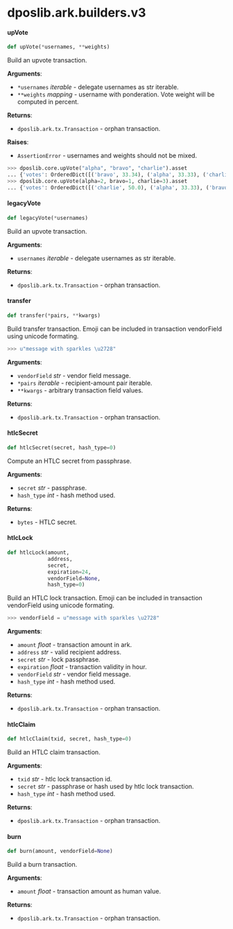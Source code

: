 <a id="dposlib.ark.builders.v3"></a>

# dposlib.ark.builders.v3

<a id="dposlib.ark.builders.v3.upVote"></a>

#### upVote

```python
def upVote(*usernames, **weights)
```

Build an upvote transaction.

**Arguments**:

- `*usernames` _iterable_ - delegate usernames as str iterable.
- `**weights` _mapping_ - username with ponderation. Vote weight will be
  computed in percent.
  

**Returns**:

- `dposlib.ark.tx.Transaction` - orphan transaction.
  

**Raises**:

- `AssertionError` - usernames and weights should not be mixed.
  
```python
>>> dposlib.core.upVote("alpha", "bravo", "charlie").asset
... {'votes': OrderedDict([('bravo', 33.34), ('alpha', 33.33), ('charlie', 33.33)])}
>>> dposlib.core.upVote(alpha=2, bravo=1, charlie=3).asset
... {'votes': OrderedDict([('charlie', 50.0), ('alpha', 33.33), ('bravo', 16.67)])}
```

<a id="dposlib.ark.builders.v3.legacyVote"></a>

#### legacyVote

```python
def legacyVote(*usernames)
```

Build an upvote transaction.

**Arguments**:

- `usernames` _iterable_ - delegate usernames as str iterable.
  

**Returns**:

- `dposlib.ark.tx.Transaction` - orphan transaction.

<a id="dposlib.ark.builders.v3.transfer"></a>

#### transfer

```python
def transfer(*pairs, **kwargs)
```

Build transfer transaction. Emoji can be included in transaction
vendorField using unicode formating.


```python
>>> u"message with sparkles \u2728"
```

**Arguments**:

- `vendorField` _str_ - vendor field message.
- `*pairs` _iterable_ - recipient-amount pair iterable.
- `**kwargs` - arbitrary transaction field values.
  

**Returns**:

- `dposlib.ark.tx.Transaction` - orphan transaction.

<a id="dposlib.ark.builders.v3.htlcSecret"></a>

#### htlcSecret

```python
def htlcSecret(secret, hash_type=0)
```

Compute an HTLC secret from passphrase.

**Arguments**:

- `secret` _str_ - passphrase.
- `hash_type` _int_ - hash method used.
  

**Returns**:

- `bytes` - HTLC secret.

<a id="dposlib.ark.builders.v3.htlcLock"></a>

#### htlcLock

```python
def htlcLock(amount,
             address,
             secret,
             expiration=24,
             vendorField=None,
             hash_type=0)
```

Build an HTLC lock transaction. Emoji can be included in transaction
vendorField using unicode formating.


```python
>>> vendorField = u"message with sparkles \u2728"
```

**Arguments**:

- `amount` _float_ - transaction amount in ark.
- `address` _str_ - valid recipient address.
- `secret` _str_ - lock passphrase.
- `expiration` _float_ - transaction validity in hour.
- `vendorField` _str_ - vendor field message.
- `hash_type` _int_ - hash method used.
  

**Returns**:

- `dposlib.ark.tx.Transaction` - orphan transaction.

<a id="dposlib.ark.builders.v3.htlcClaim"></a>

#### htlcClaim

```python
def htlcClaim(txid, secret, hash_type=0)
```

Build an HTLC claim transaction.

**Arguments**:

- `txid` _str_ - htlc lock transaction id.
- `secret` _str_ - passphrase or hash used by htlc lock transaction.
- `hash_type` _int_ - hash method used.
  

**Returns**:

- `dposlib.ark.tx.Transaction` - orphan transaction.

<a id="dposlib.ark.builders.v3.burn"></a>

#### burn

```python
def burn(amount, vendorField=None)
```

Build a burn transaction.

**Arguments**:

- `amount` _float_ - transaction amount as human value.
  

**Returns**:

- `dposlib.ark.tx.Transaction` - orphan transaction.


